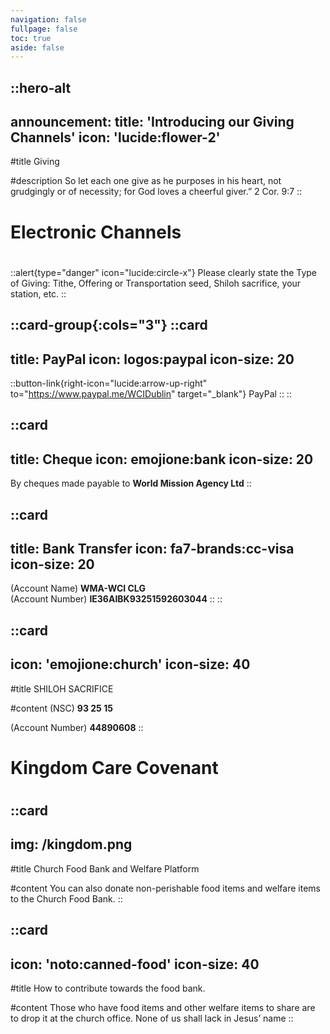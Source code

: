```yaml
---
navigation: false
fullpage: false
toc: true
aside: false
---
```



::hero-alt
---
announcement:
  title: 'Introducing our Giving Channels'
  icon: 'lucide:flower-2'
---

#title
Giving

#description
So let each one give as he purposes in his heart, not grudgingly or of necessity; for God loves a cheerful giver.” 2 Cor. 9:7
::




<!-- source: https://github.com/mfg888/Responsive-Tailwind-CSS-Grid/blob/main/index.html -->

<div class="text-center p-10">
    <h1 class="font-bold text-4xl mb-4">Electronic Channels</h1>
    <h1 class="text-3xl"></h1>
</div>

::alert{type="danger" icon="lucide:circle-x"}
  Please clearly state the Type of Giving: Tithe, Offering or Transportation seed, Shiloh sacrifice, your station, etc. 
::


::card-group{:cols="3"}
  ::card
  ---
  title: PayPal
  icon: logos:paypal
  icon-size: 20 
  ---
  ::button-link{right-icon="lucide:arrow-up-right" to="https://www.paypal.me/WCIDublin" target="_blank"}
  PayPal
  ::
  ::

  ::card
  ---
  title: Cheque
  icon: emojione:bank
  icon-size: 20
  ---
  By cheques made payable to **World Mission Agency Ltd**
  ::

  ::card
  ---
  title: Bank Transfer
  icon: fa7-brands:cc-visa
  icon-size: 20
  ---
  (Account Name) **WMA-WCI CLG** <br>
  (Account Number) **IE36AIBK93251592603044**
  ::
::


::card
---
icon: 'emojione:church'
icon-size: 40
---

#title
SHILOH SACRIFICE

#content
(NSC) **93 25 15** <br>

(Account Number) **44890608**
::


<div class="text-center p-10">
    <h1 class="font-bold text-4xl mb-4">Kingdom Care Covenant</h1>
    <h1 class="text-3xl"></h1>
</div>


::card
---
img: /kingdom.png
---
#title
Church Food Bank and Welfare Platform

#content
You can also donate non-perishable food items and welfare items to the Church Food Bank.
::

::card
---
icon: 'noto:canned-food'
icon-size: 40
---

#title
How to contribute towards the food bank.

#content
Those who have food items and other welfare items to share are to  drop  it  at  the church  office. None of us shall lack in Jesus’ name 
::